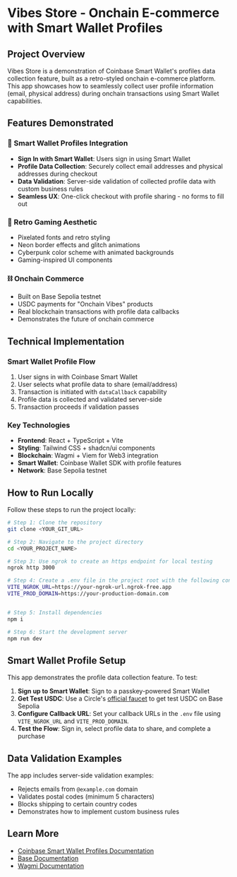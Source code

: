 # Vibes Store - Onchain E-commerce with Smart Wallet Profiles

## Project Overview

Vibes Store is a demonstration of Coinbase Smart Wallet's profiles data collection feature, built as a retro-styled onchain e-commerce platform. This app showcases how to seamlessly collect user profile information (email, physical address) during onchain transactions using Smart Wallet capabilities.

## Features Demonstrated

### 🔐 Smart Wallet Profiles Integration
- **Sign In with Smart Wallet**: Users sign in using Smart Wallet
- **Profile Data Collection**: Securely collect email addresses and physical addresses during checkout
- **Data Validation**: Server-side validation of collected profile data with custom business rules
- **Seamless UX**: One-click checkout with profile sharing - no forms to fill out

### 🎨 Retro Gaming Aesthetic
- Pixelated fonts and retro styling
- Neon border effects and glitch animations
- Cyberpunk color scheme with animated backgrounds
- Gaming-inspired UI components

### ⛓️ Onchain Commerce
- Built on Base Sepolia testnet
- USDC payments for "Onchain Vibes" products
- Real blockchain transactions with profile data callbacks
- Demonstrates the future of onchain commerce

## Technical Implementation

### Smart Wallet Profile Flow
1. User signs in with Coinbase Smart Wallet
2. User selects what profile data to share (email/address)
3. Transaction is initiated with `dataCallback` capability
4. Profile data is collected and validated server-side
5. Transaction proceeds if validation passes

### Key Technologies
- **Frontend**: React + TypeScript + Vite
- **Styling**: Tailwind CSS + shadcn/ui components
- **Blockchain**: Wagmi + Viem for Web3 integration
- **Smart Wallet**: Coinbase Wallet SDK with profile features
- **Network**: Base Sepolia testnet

## How to Run Locally

Follow these steps to run the project locally:

```sh
# Step 1: Clone the repository
git clone <YOUR_GIT_URL>

# Step 2: Navigate to the project directory
cd <YOUR_PROJECT_NAME>

# Step 3: Use ngrok to create an https endpoint for local testing
ngrok http 3000

# Step 4: Create a .env file in the project root with the following content:
VITE_NGROK_URL=https://your-ngrok-url.ngrok-free.app
VITE_PROD_DOMAIN=https://your-production-domain.com


# Step 5: Install dependencies
npm i

# Step 6: Start the development server
npm run dev
```

## Smart Wallet Profile Setup

This app demonstrates the profile data collection feature. To test:

1. **Sign up to Smart Wallet**: Sign to a passkey-powered Smart Wallet
2. **Get Test USDC**: Use a Circle's [official faucet](https://faucet.circle.com/) to get test USDC on Base Sepolia
3. **Configure Callback URL**: Set your callback URLs in the `.env` file using `VITE_NGROK_URL` and `VITE_PROD_DOMAIN`.
4. **Test the Flow**: Sign in, select profile data to share, and complete a purchase

## Data Validation Examples

The app includes server-side validation examples:
- Rejects emails from `@example.com` domain
- Validates postal codes (minimum 5 characters)
- Blocks shipping to certain country codes
- Demonstrates how to implement custom business rules


## Learn More

- [Coinbase Smart Wallet Profiles Documentation](https://docs.base.org/identity/smart-wallet/guides/profiles)
- [Base Documentation](https://docs.base.org/)
- [Wagmi Documentation](https://wagmi.sh/)